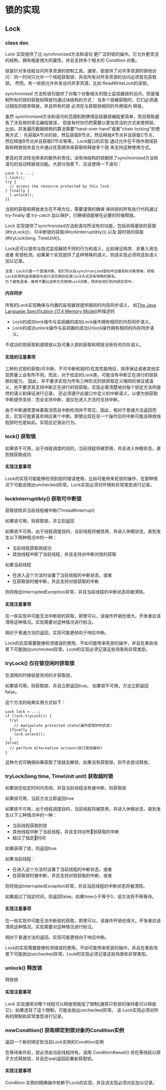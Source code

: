 # 锁的实现

## Lock

### class doc

Lock 实现提供了比 synchronized方法和语句 更广泛的锁的操作。它允许更灵活的结构，拥有相差很大的属性，并且支持多个相关的 Condition 对象。

锁是针对多线程访问共享资源的控制工具。通常，锁提供了对共享资源的排他访问：同一时间只允许一个线程获取锁，并且所有对共享资源的访问必须首先获取锁。
然而，有一些锁允许并发访问共享资源，比如 ReadWriteLock的读锁。

synchronized 方法和语句提供了对每个对象相关的隐士监视器锁的访问，但是强制所有的锁的获取和释放均通过块结构的方式：
当多个锁被获取时，它们必须通过相反的顺序释放，并且所有的锁 必须在与获取锁相同的作用域内 释放。

虽然 synchronized方法和语句的范围机制使得监视器锁编程更简单，而且帮助避免了涉及锁的常见编程错误，
但是有时你仍然需要以更加灵活的方式来使用锁。比如，并发遍历数据结构的算法需要"hand-over-hand"或者"chain locking"的使用方式：
先获取A节点的锁，然后获取B节点，然后释放A节点并且获取C节点，然后释放B节点并且获取D节点等等。
Lock接口的实现 通过允许在不用作用域获取和释放锁并且允许通过任意顺序来获取和释放多个锁 来支持这种使用方式。

更高的灵活性也带来的额外的责任。没有块结构的锁删除了synchronized方法和语句的自动释放锁功能。大部分场景下，应该使用一下语句：

```
Lock l = ...;
l.lock();
try {
  // access the resource protected by this lock
} finally {
  l.unlock();
}}
```

当锁的获取和释放发生在不用方位，需要谨慎的确保 保持锁的所有执行代码通过 try-finally 或 try-catch 加以保护，已确保锁能够在必要的时候释放。

Lock 实现提供了synchronized方法和语句所没有的功能，包括非阻塞锁的获取(#tryLock())、可中断锁的获取(#lockInterruptibly()) 以及 超时锁的获取(#tryLock(long, TimeUnit))。

Lock还可以提供与隐式监视器锁不同的行为和语义，比如保证排序、非重入用法 或者 死锁检测。如果某个实现提供了这样特殊的语义，则该实现必须将这些语义加以记录。

```
注意：Lock只是一个普通对象，他们可以在synchronized语句中当做目标对象使用。获取Lock实例的监视器锁与执行该实例的任意lock方式没有特殊的联系。
为了避免混淆，推荐不要以这种方式使用Lock对象，除非在他们的内部实现中。
```

#### 内存同步

所有的Lock实现确保与内置的监视器锁提供相同的内存同步语义， 如[The Java Language Specification (17.4 Memory Model)](https://docs.oracle.com/javase/specs/jls/se7/html/jls-17.html#jls-17.4)所描述的

- Lock的成功lock操作与监视器的成功Lock操作拥有相同的内存同步语义。
- Lock的成功unlock操作与监视器的成功Unlock操作拥有相同的内存同步语义。

不成功的锁获取和或释放以及可重入锁的获取和释放没有任何内存语义。


#### 实现的注意事项

三种形式锁的获取(可中断、不可中断和超时)在其性能特征、排序保证或者其他实现质量上会有所不同。而且，对于给定的Lock类，可能没有中断正在进行的锁获取的能力。
因此，并不要求实现为所有三种形式的锁获取定义相同的保证或语义，也不要求其支持中断正在进行的锁获取。实现必需清楚地对每个锁定方法所提供的语义和保证进行记录。
还必须遵守此接口中定义的中断语义，以便为锁获取中断提供支持：完全支持中断，或仅在进入方法时支持中断。

由于中断通常意味着取消而且中断检测并不常见，因此，相对于普通方法返回而言，实现可能更喜欢响应某个中断。即使出现在另一个操作后的中断可能会释放线程锁时也是如此。实现应记录此行为。

### lock() 获取锁

如果锁不可用，出于线程调度的目的，当前线程将被禁用，并且进入休眠状态，直到锁获取成功

#### 实现注意事项

Lock的实现可能能够检测到锁的错误使用，比如可能带来死锁的操作，在那种情况下可能会抛出unchecked异常。Lock实现必须对环境和异常类型进行记录。

### lockInterruptibly() 获取可中断锁

获取锁除非当前线程被中断(Thread#interrupt)

如果锁可用，则获取锁，并立刻返回

如果锁不可用，出于线程调度目的，当前线程将被禁用，并进入休眠状态，直到发生以下两种情况中的一种：

- 当前线程获取锁成功
- 其他线程中断了当前线程，并且支持对中断对锁的获取

如果当前线程

- 在进入这个方法时设置了当前线程的中断状态，或者
- 在获取锁时被中断，并且支持对锁获取的中断

则将抛出InterruptedException异常，并且当前线程的中断状态将被清除。

#### 实现注意事项

在一些实现中可能无法中断锁的获取，即使可以，该操作开销也很大。开发者应该清除这种情况。实现需要对这种情况进行标注。

相对于普通方法的返回，实现可能更倾向于响应中断。

Lock的实现需要能够检测错误的使用，不如可能带来死锁的操作，并且在某些场景下可能抛出unchecked异常。Lock的实现必须记录这些场景和异常类型。


### tryLock() 仅在锁空闲时获取锁

在调用的时候锁是空闲的才获取锁。

如果锁可用，则获取锁，并且立即返回true。
如果锁不可用，方法立即返回false。

这个方法的经典实用方式如下：

```
Lock lock = ...;
if (lock.tryLock()) {
  try{
    // manipulate protected state(操作受保护的状态)
  }finally {
    lock.unlock();
  }
}else{
  // perform alternative actions(执行其他操作)
}
```

这种方式可确保如果获取了锁就去解锁，如果没有获取锁，则不会尝试释放。


### tryLock(long time, TimeUnit unit) 获取超时锁

如果锁在给定时间内空闲，并且当前线程没有被中断，则获取锁

如果锁可用，当前方法立即返回true

如果锁不可用，出于线程调度目的，当前线程将被禁用，并进入休眠状态，直到发生以下三种情况中的一种：

- 当前线程获取到锁
- 其他线程中断了当前线程，并且支持对所锁获取的中断
- 超过了指定时间

如果获得了锁，则返回true

如果当前线程：

- 在进入这个方法时设置了当前线程的中断状态，或者
- 在获取锁时被中断，并且支持对锁获取的中断，或者

则将抛出InterruptedException异常，并且当前线程的中断状态将被清除。


如果超过了指定时间，则返回false。如果time小于等于0，该方法将不再等待。

#### 实现注意事项

在一些实现中可能无法中断锁的获取，即使可以，该操作开销也很大。开发者应该清除这种情况。实现需要对这种情况进行标注。

相对于普通方法的返回，实现可能更倾向于响应中断。

Lock的实现需要能够检测错误的使用，不如可能带来死锁的操作，并且在某些场景下可能抛出unchecked异常。Lock的实现必须记录这些场景和异常类型。


### unlock() 释放锁

释放锁

#### 实现注意事项

Lock 实现通常对哪个线程可以释放锁施加了限制(通常只有锁的保持着可以释放它)，如果违背了这个限制，可能会抛出unchecked异常。 该 Lock实现必须对所有的限制和异常类型进行记录。

### newCondition() 获取绑定到锁对象的Condition实例

返回一个新的绑定到当前Lock实例的Condition实例

在等待条件前，锁必须由当前线程持有。调用 Condition#await() 将在等待前以原子方式释放锁，并且在wait返回前重新获取锁。

#### 实现注意事项

Condition 实例的精确操作依赖于Lock的实现，并且该实现必须对此加以记录。
